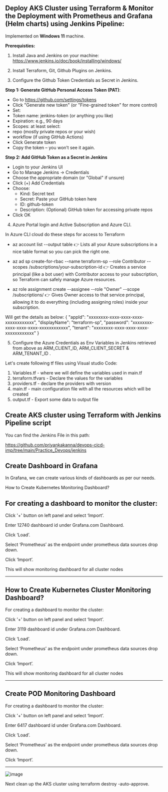 Deploy AKS Cluster using Terraform & Monitor the Deployment with Prometheus and Grafana (Helm charts) using Jenkins Pipeline:
------------------------------------------------------------
Implemented on **Windows 11** machine.

**Prerequisties:**

1. Install Java and Jenkins on your machine: https://www.jenkins.io/doc/book/installing/windows/
   
3. Install Terraform, Git, Github Plugins on Jenkins.
   
5. Configure the Github Token Credentials as Secret in Jenkins.
   
**Step 1: Generate GitHub Personal Access Token (PAT)**:
- Go to https://github.com/settings/tokens
- Click "Generate new token" (or "Fine-grained token" for more control)
- Set:
- Token name: jenkins-token (or anything you like)
- Expiration: e.g., 90 days
- Scopes: at least select:
- repo (mostly private repos or your wish)
- workflow (if using GitHub Actions)
- Click Generate token
- Copy the token – you won’t see it again.

**Step 2: Add GitHub Token as a Secret in Jenkins**
- Login to your Jenkins UI  
- Go to Manage Jenkins → Credentials  
- Choose the appropriate domain (or "Global" if unsure)  
- Click (+) Add Credentials  
- Choose:  
   - Kind: Secret text  
   - Secret: Paste your GitHub token here  
   - ID: github-token  
   - Description: (Optional) GitHub token for accessing private repos  
- Click OK

4. Azure Portal login and Active Subscription and Azure CLI.

In Azure CLI cloud do these steps for access to Terraform 
- az account list --output table
👉 Lists all your Azure subscriptions in a nice table format so you can pick the right one.

- az ad sp create-for-rbac --name terraform-sp --role Contributor --scopes /subscriptions/your-subscription-id
👉 Creates a service principal (like a bot user) with Contributor access to your subscription, so Terraform can safely manage Azure resources.

- az role assignment create --assignee <your appid> --role "Owner" --scope /subscriptions/<your-subscription-id>
👉 Gives Owner access to that service principal, allowing it to do everything (including assigning roles) inside your subscription.

Will get the details as below:
{
  "appId": "xxxxxxxx-xxxx-xxxx-xxxx-xxxxxxxxxxxx",
  "displayName": "terraform-sp",
  "password": "xxxxxxxx-xxxx-xxxx-xxxx-xxxxxxxxxxxx",
  "tenant": "xxxxxxxx-xxxx-xxxx-xxxx-xxxxxxxxxxxx"
}                                                    

5. Configure the Azure Credentials as Env Variables in Jenkins retrieved from above as ARM_CLIENT_ID, ARM_CLIENT_SECRET & ARM_TENANT_ID .

Let's create following tf files using Visual studio Code:

1. Variables.tf - where we will define the variables used in main.tf
2. terraform.tfvars - Declare the values for the variables
3. providers.tf - declare the providers with version
4. main.tf - main configuration file with all the resources which will be created
5. output.tf - Export some data to output file

Create AKS cluster using Terraform with Jenkins Pipeline script
---------------------------------------------------------------------

You can find the Jenkins File in this path:

https://github.com/priyankakanna/devops-cicd-imp/tree/main/Practice_Devops/jenkins


Create Dashboard in Grafana
-----------------------------------

In Grafana, we can create various kinds of dashboards as per our needs.

How to Create Kubernetes Monitoring Dashboard?

For creating a dashboard to monitor the cluster:
--------------------------------------------------------

Click '+' button on left panel and select ‘Import’.

Enter 12740 dashboard id under Grafana.com Dashboard.

Click ‘Load’.

Select ‘Prometheus’ as the endpoint under prometheus data sources drop down.

Click ‘Import’.

This will show monitoring dashboard for all cluster nodes

------------

How to Create Kubernetes Cluster Monitoring Dashboard?
-----------------------------------------------------------------------


For creating a dashboard to monitor the cluster:

Click '+' button on left panel and select ‘Import’.

Enter 3119 dashboard id under Grafana.com Dashboard.

Click ‘Load’.

Select ‘Prometheus’ as the endpoint under prometheus data sources drop down.

Click ‘Import’.

This will show monitoring dashboard for all cluster nodes

---------------------

Create POD Monitoring Dashboard
-----------------------------------------------
For creating a dashboard to monitor the cluster:

Click '+' button on left panel and select ‘Import’.

Enter 6417 dashboard id under Grafana.com Dashboard.

Click ‘Load’.

Select ‘Prometheus’ as the endpoint under prometheus data sources drop down.

Click ‘Import’.

--------------

![image](https://github.com/user-attachments/assets/5e6c1fce-a741-4628-a565-b0e0016654b8)



Next clean up the AKS cluster using terraform destroy -auto-approve.
